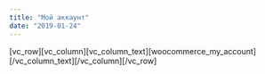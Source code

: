 ```yaml
---
title: "Мой аккаунт"
date: "2019-01-24"
---
```


\[vc\_row\]\[vc\_column\]\[vc\_column\_text\]\[woocommerce\_my\_account\]\[/vc\_column\_text\]\[/vc\_column\]\[/vc\_row\]
